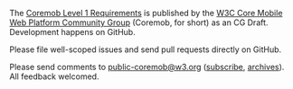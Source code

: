 The [Coremob Level 1 Requirements](http://coremob.github.com/level-1-rec/index.html) is published by the [W3C Core Mobile Web Platform Community Group](http://coremob.org) (Coremob, for short) as an CG Draft. Development happens on GitHub.

Please file well-scoped issues and send pull requests directly on GitHub.

Please send comments to [public-coremob@w3.org](mailto:public-coremob@w3.org?subject=[COREMOB-1-REQ]) ([subscribe](mailto:public-coremob-request@w3.org), [archives](http://lists.w3.org/Archives/Public/public-coremob/)). All feedback welcomed.
